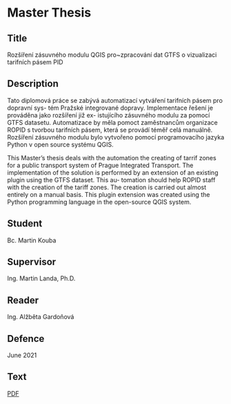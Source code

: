 # Master Thesis

## Title

Rozšíření zásuvného modulu QGIS pro~zpracování dat GTFS o vizualizaci
tarifních pásem PID

## Description

Tato diplomová práce se zabývá automatizací vytváření tarifních pásem
pro dopravní sys- tém Pražské integrované dopravy. Implementace řešení
je prováděna jako rozšíření již ex- istujícího zásuvného modulu za
pomocí GTFS datasetu. Automatizace by měla pomoct zaměstnancům
organizace ROPID s tvorbou tarifních pásem, která se provádí téměř
celá manuálně. Rozšíření zásuvného modulu bylo vytvořeno pomocí
programovacího jazyka Python v open source systému QGIS.

This Master’s thesis deals with the automation the creating of tarrif
zones for a public transport system of Prague Integrated
Transport. The implementation of the solution is performed by an
extension of an existing plugin using the GTFS dataset. This au-
tomation should help ROPID staff with the creation of the tariff
zones. The creation is carried out almost entirely on a manual
basis. This plugin extension was created using the Python programming
language in the open-source QGIS system.

## Student

Bc. Martin Kouba

## Supervisor

Ing. Martin Landa, Ph.D.

## Reader

Ing. Alžběta Gardoňová

## Defence

June 2021

## Text

[PDF](text/martin-kouba-dp-2021.pdf)

